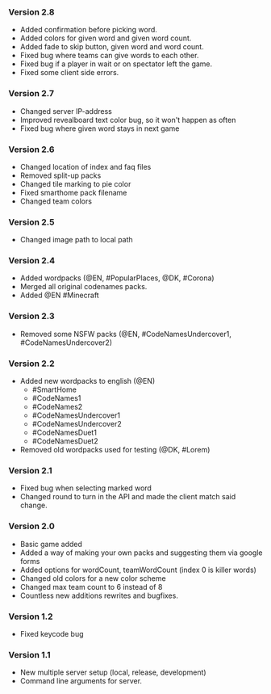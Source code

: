 ### Version 2.8
 - Added confirmation before picking word.
 - Added colors for given word and given word count.
 - Added fade to skip button, given word and word count.
 - Fixed bug where teams can give words to each other.
 - Fixed bug if a player in wait or on spectator left the game.
 - Fixed some client side errors.

### Version 2.7
 - Changed server IP-address
 - Improved revealboard text color bug, so it won't happen as often
 - Fixed bug where given word stays in next game

### Version 2.6
 - Changed location of index and faq files
 - Removed split-up packs
 - Changed tile marking to pie color
 - Fixed smarthome pack filename
 - Changed team colors

### Version 2.5
 - Changed image path to local path

### Version 2.4
 - Added wordpacks (@EN, #PopularPlaces, @DK, #Corona)
 - Merged all original codenames packs.
 - Added @EN #Minecraft

### Version 2.3
 - Removed some NSFW packs (@EN, #CodeNamesUndercover1, #CodeNamesUndercover2)

### Version 2.2
 - Added new wordpacks to english (@EN)
    - #SmartHome
    - #CodeNames1
    - #CodeNames2
    - #CodeNamesUndercover1
    - #CodeNamesUndercover2
    - #CodeNamesDuet1
    - #CodeNamesDuet2
 - Removed old wordpacks used for testing (@DK, #Lorem)

### Version 2.1
 - Fixed bug when selecting marked word
 - Changed round to turn in the API and made the client match said change.

### Version 2.0
 - Basic game added
 - Added a way of making your own packs and suggesting them via google forms
 - Added options for wordCount, teamWordCount (index 0 is killer words)
 - Changed old colors for a new color scheme
 - Changed max team count to 6 instead of 8
 - Countless new additions rewrites and bugfixes.

 ### Version 1.2
 - Fixed keycode bug
 
### Version 1.1
 - New multiple server setup (local, release, development)
 - Command line arguments for server.
